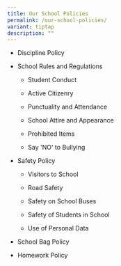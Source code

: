 ```yaml
---
title: Our School Policies
permalink: /our-school-policies/
variant: tiptap
description: ""
---
```

<ul data-tight="true" class="tight">
<li>
<p>Discipline Policy</p>
</li>
<li>
<p>School Rules and Regulations</p>
<ul data-tight="true" class="tight">
<li>
<p>Student Conduct</p>
</li>
<li>
<p>Active Citizenry</p>
</li>
<li>
<p>Punctuality and Attendance</p>
</li>
<li>
<p>School Attire and Appearance</p>
</li>
<li>
<p>Prohibited Items</p>
</li>
<li>
<p>Say 'NO' to Bullying</p>
</li>
</ul>
</li>
<li>
<p>Safety Policy</p>
<ul data-tight="true" class="tight">
<li>
<p>Visitors to School</p>
</li>
<li>
<p>Road Safety</p>
</li>
<li>
<p>Safety on School Buses</p>
</li>
<li>
<p>Safety of Students in School</p>
</li>
<li>
<p>Use of Personal Data</p>
</li>
</ul>
</li>
<li>
<p>School Bag Policy</p>
</li>
<li>
<p>Homework Policy</p>
</li>
</ul>
<p></p>